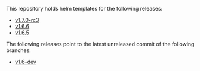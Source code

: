 This repository holds helm templates for the following releases:

* [v1.7.0-rc3](https://github.com/cilium/cilium/releases/tag/v1.7.0-rc3)
* [v1.6.6](https://github.com/cilium/cilium/releases/tag/v1.6.6)
* [v1.6.5](https://github.com/cilium/cilium/releases/tag/v1.6.5)

The following releases point to the latest unreleased commit of the following branches:

* [v1.6-dev](https://github.com/cilium/cilium/tree/v1.6)
